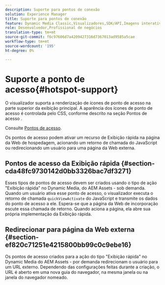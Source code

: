 ```yaml
---
description: Suporte para pontos de conexão
solution: Experience Manager
title: Suporte para pontos de conexão
feature: Dynamic Media Classic,Visualizadores,SDK/API,Imagens interativas
role: Desenvolvedor,Profissional de negócios
translation-type: tm+mt
source-git-commit: f6c97606d7a4209427316d7367013ad9585a5cae
workflow-type: tm+mt
source-wordcount: '195'
ht-degree: 0%

---
```



# Suporte a ponto de acesso{#hotspot-support}

O visualizador suporta a renderização de ícones de ponto de acesso na parte superior da exibição principal. A aparência dos ícones de ponto de acesso é controlada pelo CSS, conforme descrito na seção Pontos de acesso .

Consulte [Pontos de acesso](../../c-html5-aem-asset-viewers/c-html5-aem-interactive-images/c-html5-aem-interactive-image-customizingviewer/r-html5-aem-int-image-customize-hotspots.md#reference-2ac3cc414ef2467390bf53145f1d8d74).

Os pontos de acesso podem ativar um recurso de Exibição rápida na página da Web de hospedagem, acionando um retorno de chamada do JavaScript ou redirecionando um usuário para uma página da Web externa.

## Pontos de acesso da Exibição rápida {#section-cda48fc9730142d0bb3326bac7df3271}

Esses tipos de pontos de acesso devem ser criados usando o tipo de ação &quot;Exibição rápida&quot; no Dynamic Media, do AEM Assets - sob demanda. Quando um usuário ativa esse ponto de acesso, o visualizador executa o retorno de chamada `quickViewActivate` do JavaScript e transmite os dados do ponto de acesso a ele. Espera-se que a página da Web de incorporação escute essa chamada de retorno. Quando aciona a página, ela abre sua própria implementação da Exibição rápida.

## Redirecionar para página da Web externa {#section-ef820c71251e4215800bb99c0c9ebe16}

Os pontos de acesso criados para a ação do tipo &quot;Exibição rápida&quot; no Dynamic Media do AEM Assets - por demanda redirecionam o usuário para um URL externo. Dependendo das configurações feitas durante a criação, o URL é aberto em uma nova guia do navegador, na mesma janela ou na janela do navegador nomeado.
